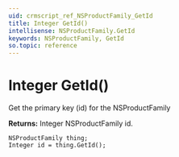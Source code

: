 ```yaml
---
uid: crmscript_ref_NSProductFamily_GetId
title: Integer GetId()
intellisense: NSProductFamily.GetId
keywords: NSProductFamily, GetId
so.topic: reference
---
```


# Integer GetId()

Get the primary key (id) for the NSProductFamily

**Returns:** Integer NSProductFamily id.

```crmscript
NSProductFamily thing;
Integer id = thing.GetId();
```

